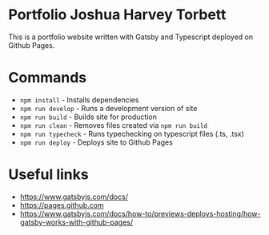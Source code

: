 # Portfolio Joshua Harvey Torbett

This is a portfolio website written with Gatsby and Typescript deployed on Github Pages.

# Commands

- `npm install` - Installs dependencies
- `npm run develop` - Runs a development version of site
- `npm run build` - Builds site for production
- `npm run clean` - Removes files created via `npm run build`
- `npm run typecheck` - Runs typechecking on typescript files (.ts, .tsx)
- `npm run deploy` - Deploys site to Github Pages

# Useful links

- https://www.gatsbyjs.com/docs/
- https://pages.github.com
- https://www.gatsbyjs.com/docs/how-to/previews-deploys-hosting/how-gatsby-works-with-github-pages/
